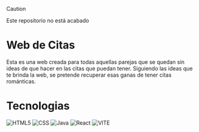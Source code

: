 > [!CAUTION]
> Este repositorio no está acabado


# Web de Citas
Esta es una web creada para todas aquellas parejas que se quedan sin ideas de que hacer en las citas que puedan tener. Siguiendo las ideas que te brinda la web, se pretende recuperar esas ganas de tener citas románticas.


# Tecnologias
![[HTML5](https://img.shields.io/badge/-HTML5-333333?style=flat&logo=HTML5)](https://img.shields.io/badge/HTML5-E34F26?style=for-the-badge&logo=html5&logoColor=white)
![CSS](https://img.shields.io/badge/CSS3-1572B6?style=for-the-badge&logo=css3&logoColor=white)
![Java](https://img.shields.io/badge/JavaScript-323330?style=for-the-badge&logo=javascript&logoColor=F7DF1E)
![React](https://img.shields.io/badge/React-20232A?style=for-the-badge&logo=react&logoColor=61DAFB)
![VITE](https://img.shields.io/badge/Vite-B73BFE?style=for-the-badge&logo=vite&logoColor=FFD62E)

